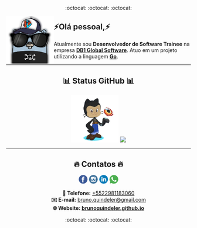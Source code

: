 <p align="center">
  :octocat: :octocat: :octocat:
</p>

<img align="left" width="130" height="130" src="/static/images/gopher.png">

<p align="center">
    <h2>⚡Olá pessoal,⚡</h2>
    Atualmente sou <strong>Desenvolvedor de Software Trainee</strong> na empresa <a href="https://db1global.com/"  target="_blank"><strong>DB1 Global Software</strong></a>. Atuo em um projeto utilizando a linguagem <a href="https://golang.org"  target="_blank"><strong>Go</strong></a>.
</p>

___

<h2 align="center">📊 Status GitHub 📊</h2>
  <p align="center">
    <img width="130" height="130" src="/static/images/octocat.png">
    <img src="https://github-readme-stats.vercel.app/api/top-langs/?username=brunoquindeler&layout=compact&theme=react"> 
  </p>

___

<h2 align="center">🔥 Contatos 🔥</h2>
<p align="center">
  <a href="https://facebook.com/brunoquindeler" target="_blank"><img src="/static/images/facebook.png"></a> 
  <a href="https://instagram.com/brunoquindeler" target="_blank"><img src="/static/images/instagram.png"></a>  
  <a href="https://linkedin.com/in/brunofq" target="_blank"><img src="/static/images/linkedin.png"></a>
  <a href="https://api.whatsapp.com/send?phone=5522981183060&text=Ol%C3%A1%2C%20Bruno%20Quindeler!!" target="_blank"><img src="/static/images/whatsapp.png"></a>
</p>

<p align="center">
  <strong>📱 Telefone:</strong> <a href="tel:+5522981183060"> +5522981183060 </a>
  <br>
  <strong>✉️ E-mail:</strong> <a href="mailto:bruno.quindeler@gmail.com"> bruno.quindeler@gmail.com </a>
  <br>
  <strong>🌐 Website: <a href="https://brunoquindeler.github.io"  target="_blank">brunoquindeler.github.io</a></strong>
</p>

<p align="center">
  :octocat: :octocat: :octocat:
</p>
